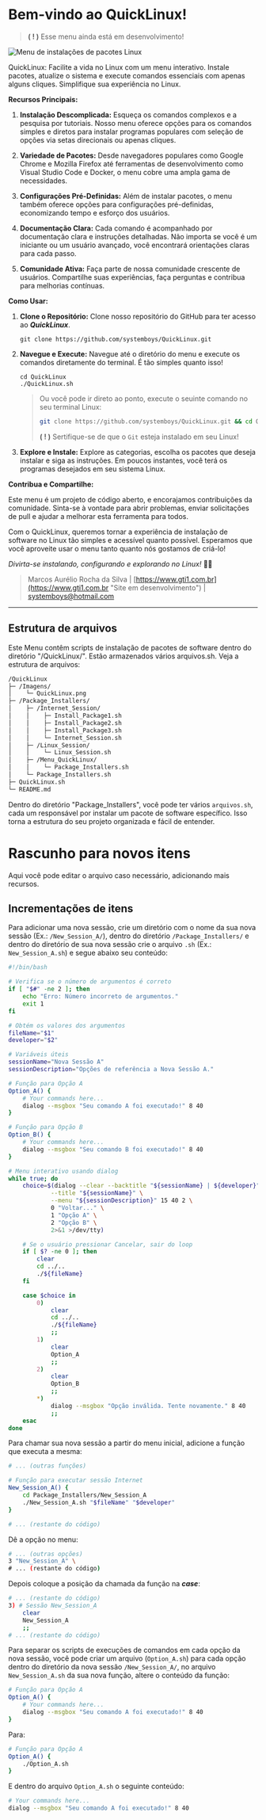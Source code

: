# **Bem-vindo ao  QuickLinux!**

> **( ! )** Esse menu ainda está em desenvolvimento!

![Menu de instalações de pacotes Linux](./Images/QuickLinux.png?raw=true "Menu de instalações de pacotes Linux")

QuickLinux: Facilite a vida no Linux com um menu interativo. Instale pacotes, atualize o sistema e execute comandos essenciais com apenas alguns cliques. Simplifique sua experiência no Linux.

**Recursos Principais:**

1. **Instalação Descomplicada:** Esqueça os comandos complexos e a pesquisa por tutoriais. Nosso menu oferece opções para os comandos simples e diretos para instalar programas populares com seleção de opções via setas direcionais ou apenas cliques.

2. **Variedade de Pacotes:** Desde navegadores populares como Google Chrome e Mozilla Firefox até ferramentas de desenvolvimento como Visual Studio Code e Docker, o menu cobre uma ampla gama de necessidades.

3. **Configurações Pré-Definidas:** Além de instalar pacotes, o menu também oferece opções para configurações pré-definidas, economizando tempo e esforço dos usuários.

4. **Documentação Clara:** Cada comando é acompanhado por documentação clara e instruções detalhadas. Não importa se você é um iniciante ou um usuário avançado, você encontrará orientações claras para cada passo.

5. **Comunidade Ativa:** Faça parte de nossa comunidade crescente de usuários. Compartilhe suas experiências, faça perguntas e contribua para melhorias contínuas.

**Como Usar:**

1. **Clone o Repositório:** Clone nosso repositório do GitHub para ter acesso ao **_QuickLinux_**.

   ```
   git clone https://github.com/systemboys/QuickLinux.git
   ```

2. **Navegue e Execute:** Navegue até o diretório do menu e execute os comandos diretamente do terminal. É tão simples quanto isso!

   ```
   cd QuickLinux
   ./QuickLinux.sh
   ```

   > Ou você pode ir direto ao ponto, execute o seuinte comando no seu terminal Linux:
   > ```bash
   > git clone https://github.com/systemboys/QuickLinux.git && cd QuickLinux && ./QuickLinux.sh
   > ```
   > **( ! )** Sertifique-se de que o `Git` esteja instalado em seu Linux!

3. **Explore e Instale:** Explore as categorias, escolha os pacotes que deseja instalar e siga as instruções. Em poucos instantes, você terá os programas desejados em seu sistema Linux.

**Contribua e Compartilhe:**

Este menu é um projeto de código aberto, e encorajamos contribuições da comunidade. Sinta-se à vontade para abrir problemas, enviar solicitações de pull e ajudar a melhorar esta ferramenta para todos.

Com o QuickLinux, queremos tornar a experiência de instalação de software no Linux tão simples e acessível quanto possível. Esperamos que você aproveite usar o menu tanto quanto nós gostamos de criá-lo!

*Divirta-se instalando, configurando e explorando no Linux!* 🚀🐧

> Marcos Aurélio Rocha da Silva | [https://www.gti1.com.br](https://www.gti1.com.br "Site em desenvolvimento") | systemboys@hotmail.com

---

## Estrutura de arquivos

Este Menu contêm scripts de instalação de pacotes de software dentro do diretório "/QuickLinux/". Estão armazenados vários arquivos.sh. Veja a estrutura de arquivos:

```bash
/QuickLinux
├─ /Imagens/
│    └─ QuickLinux.png
├─ /Package_Installers/
│    ├─ /Internet_Session/
│    │    ├─ Install_Package1.sh
│    │    ├─ Install_Package2.sh
│    │    ├─ Install_Package3.sh
│    │    └─ Internet_Session.sh
│    ├─ /Linux_Session/
│    │    └─ Linux_Session.sh
│    ├─ /Menu_QuickLinux/
│    │    └─ Package_Installers.sh
│    └─ Package_Installers.sh
├─ QuickLinux.sh
└─ README.md
```

Dentro do diretório "Package_Installers", você pode ter vários `arquivos.sh`, cada um responsável por instalar um pacote de software específico. Isso torna a estrutura do seu projeto organizada e fácil de entender.

# Rascunho para novos itens

Aqui você pode editar o arquivo caso necessário, adicionando mais recursos.

## Incrementações de itens

Para adicionar uma nova sessão, crie um diretório com o nome da sua nova sessão (Ex.: `/New_Session_A/`), dentro do diretório `/Package_Installers/` e dentro do diretório de sua nova sessão crie o arquivo `.sh` (Ex.: `New_Session_A.sh`) e segue abaixo seu conteúdo:

```bash
#!/bin/bash

# Verifica se o número de argumentos é correto
if [ "$#" -ne 2 ]; then
    echo "Erro: Número incorreto de argumentos."
    exit 1
fi

# Obtém os valores dos argumentos
fileName="$1"
developer="$2"

# Variáveis úteis
sessionName="Nova Sessão A"
sessionDescription="Opções de referência a Nova Sessão A."

# Função para Opção A
Option_A() {
    # Your commands here...
    dialog --msgbox "Seu comando A foi executado!" 8 40
}

# Função para Opção B
Option_B() {
    # Your commands here...
    dialog --msgbox "Seu comando B foi executado!" 8 40
}

# Menu interativo usando dialog
while true; do
    choice=$(dialog --clear --backtitle "${sessionName} | ${developer}" \
            --title "${sessionName}" \
            --menu "${sessionDescription}" 15 40 2 \
            0 "Voltar..." \
            1 "Opção A" \
            2 "Opção B" \
            2>&1 >/dev/tty)

    # Se o usuário pressionar Cancelar, sair do loop
    if [ $? -ne 0 ]; then
        clear
        cd ../..
        ./${fileName}
    fi

    case $choice in
        0)
            clear
            cd ../..
            ./${fileName}
            ;;
        1)
            clear
            Option_A
            ;;
        2)
            clear
            Option_B
            ;;
        *)
            dialog --msgbox "Opção inválida. Tente novamente." 8 40
            ;;
    esac
done
```

Para chamar sua nova sessão a partir do menu inicial, adicione a função que executa a mesma:

```bash
# ... (outras funções)

# Função para executar sessão Internet
New_Session_A() {
    cd Package_Installers/New_Session_A
    ./New_Session_A.sh "$fileName" "$developer"
}

# ... (restante do código)
```

Dê a opção no menu:

```bash
# ... (outras opções)
3 "New_Session_A" \
# ... (restante do código)
```

Depois coloque a posição da chamada da função na **_case_**:

```bash
# ... (restante do código)
3) # Sessão New_Session_A
    clear
    New_Session_A
    ;;
# ... (restante do código)
```

Para separar os scripts de execuções de comandos em cada opção da nova sessão, você pode criar um arquivo (`Option_A.sh`) para cada opção dentro do diretório da nova sessão `/New_Session_A/`, no arquivo `New_Session_A.sh` da sua nova função, altere o conteúdo da função:

```bash
# Função para Opção A
Option_A() {
    # Your commands here...
    dialog --msgbox "Seu comando A foi executado!" 8 40
}
```

Para:

```bash
# Função para Opção A
Option_A() {
    ./Option_A.sh
}
```

E dentro do arquivo `Option_A.sh` o seguinte conteúdo:

```bash
# Your commands here...
dialog --msgbox "Seu comando A foi executado!" 8 40
```

